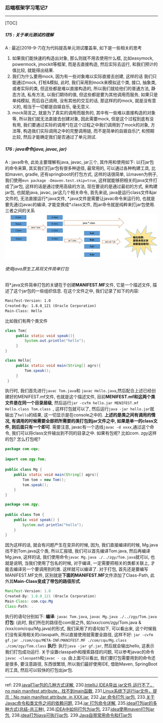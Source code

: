 ###  后端框架学习笔记7
---

[TOC]

##### 175 : 关于单元测试的理解
A : 最近[2019-9-7]在为代码提高单元测试覆盖率, 如下是一些相关的思考
1. 如果我们能快速的构造出对象,  那么则就不用去使用什么框, 比如easymock, powermock,  jmockit等框架, 而是去直接构造, 然后实际去运行, 和我们预计的值比较, 就能得出结果.
2. 我们为什么要用mock, 因为有一些对象难以实际直接去创建, 这样的话 我们只能通过mock, 打桩&模拟, 此时, 我们采用到mock来模拟这个类, 接口, 抽象类, 或者实际的类, 但这些都是难以直接构造的, 所以我们就给他们的普通方法, 静态方法, 私有方法, 以我们期待的值, 但这些都是要为其他调用而服务, 如果只是单纯模拟, 而后自己调用, 没有其他的交互的话, 那这样的的mock, 就是没有意义的, 相当于一切都是自娱自乐, 毫无意义.
3. mock简言之, 就是为了真实的调用而服务的, 其中有一些难以直接构造的对象等, 所以我们就无法直接去创建对象, 因此需要mock, 但是这个过程到底有没有用, 我们要通过实际的调用*[在这个过程之中我们调用到了mock的对象, 方法等, 构造我们实际调用之中的完整调用链, 而不是简单的自娱自乐]*, 和预期比较, 然后才能确定我们是否通过了单元测试.



##### 176 : java命令(java, javac, jar)
A : java命令, 此处主要理解有java, javac, jar三个, 其作用和使用如下:
以打jar包的命令来算, 其实我们打jar包有很多种途径, 最常用的, 可以通过各种构建工具, 比如maven, gradle, 还有springboot的打包方式, 这样的话很简单, 以maven为例子, 我们使用`mvn package -Dmaven.test.skip=true`, 这样就能够把相关的java文件打成了jar包, 这样的话是通过使用高级的方法, 现在要说的是通过最初的方式, 来构建jar包, 也就是java, javac, jar这几个相关命令, 首先来说, java是运行class文件&jar文件的, 无法直接运行\*.java文件, \*.java文件是需要让javac命令来运行的, 也就是要先通过javac的编译, 才能变换成\*.class文件, 而jar命令就是纯粹来打jar包使用. 三者之间的关系
![java相关命令](../../../images/java相关命令.png)

###### 使用java原生工具将文件简单打包
将\*.java文件简单打包的关键在于创建**MANIFEST.MF**文件, 它是一个描述文件, 描述了这个jar包的一些组织信息. 在这个文件之中, 我们记录了如下的内容:
```txt
Manifest-Version: 1.0
Created-By: 1.8.0_121 (Oracle Corporation)
Main-Class: Hello
```
比如我们有两个类文件
```java
class Tom{
     public static void speak(){
         System.out.println("hello");
     }
}
```
```java
class Hello{
     public static void main(String[] agrs){
         Tom.speak();
     }
 }
```
执行时, 我们首先进行`javac Tom.java`和 `javac Hello.java`,然后配合上述已经创建好的MENIFEST.mf文件, 也就是这个描述文件, 目前**MENIFEST.mf和这两个类文件是在同一个目录层级**, 然后运行`jar -cvfm hello.jar MENIFEST.mf Hello.class Tom.class `, 这样打包就可以了, 然后运行`java -jar hello.jar`就输出了`hello`的结果, 这一切显示是在console之中的. **上述的是类之间有调用的情况, 有调用的时候需要全部把所需要的类打包到jar文件之中, 如果是单一的class文件, 则后面只有一个即可**.
需要注意, javac有一个选线`javac -d xxxx`,通过这个命令, 我们可以将class文件输出到不同的目录之中.
如果有包呢? 比如com. zgy这样的包? 怎么打包呢?
```java
package com.cqu;

import com.zgy.Tom;

public class Mg {
    public static void main(String[] agrs){
        Tom tom = new Tom();
        tom.speak();
    }
}
```
```java
package com.zgy;

public class Tom {
    public void speak() {
        System.out.println("hello");
    }
}
```

因为这样的话, 就会有问题产生在变异的时候, 因为, 我们直接编译的时候, Mg.java找不到Tom.java这个类, 所以汇报错, 我们可以首先编译Tom.java, 然后再编译Mg.java, 这样的话, 我们使用命令`javac Mg.java ./../zgy/Tom.java`就可以, 也就是说明, 当我们使用了包名的时候, 对于编译, 一定需要把相关的类都关联上, 才能去编译另一个要调用到的类. 这样就可以编译了.
对于打包, 首先还是要编写MANIFEST.MF文件, 区别就是**下面的MANIFEST.MF**文件添加了Class-Path, 此外其**Main-Class变成了带包的路径形式**.

```java
Manifest-Version: 1.0
Created-By: 1.8.0_121 (Oracle Corporation)
Main-Class: com.cqu.Mg
Class-Path: .
```
执行的语句分别如下:
**编译**: `javac Tom.java`, `javac Mg.java ./../zgy/Tom.java`
**打包**: (此时, 我们所在的路径在com层之外, 如/xxx/com/zgy/Tom.java & /xxx/com/cqu/Mg.java)的形式, 我们采用了的语句如下, 可以看出来, 这个时候我们没有采用相关的classpath, 所以直接使用就需要全路径, 这样不好:
`jar -cvfm gf.jar ./com/cqu/META-INF/MANIFEST.MF ./com/cqu/Mg.class ./com/zgy/Tom.class`
**执行**: 执行`java -jar gf.jar`, 然后就会输出hello, 这表示我们打包成功运行. 关于设置classpath和搜索路径的问题, 可以参考javac的命令 `javac -classpath`和`javac - cp`.
由上面可以看出, 我们要打包需要用到的命令还是很多, 要注意路径, 东西很繁琐, 所以我们最好使用IDE, 借助Maven, SpringBoot的工具, 然后可以较快的打包出jar包.



---
ref:
229.[java打jar包的几种方式详解](https://www.cnblogs.com/mq0036/p/8566427.html),   230.[IntelliJ IDEA导出 jar文件 运行不了，no main manifest attribute，找不到main函数](https://blog.csdn.net/zhan107876/article/details/97883972),   231.[Linux系统下运行jar文件，提示：No main manifest attribute, in XXX.jar](https://blog.csdn.net/kangkangwanwan/article/details/78592546),   232.[Jar 命令打包 jar包](https://cloud.tencent.com/developer/article/1453553),   233.[关于Javac命令和类文件之间的依赖问题](https://blog.csdn.net/octopusflying/article/details/53791661),   234.[jar 打包命令详解](https://www.cnblogs.com/jiftle/p/9068354.html),   235.[idea打包jar的多种方式(总结-共三种)](https://blog.csdn.net/qq_28289405/article/details/81111182),   236.[IDEA中如何打包为jar包](https://blog.csdn.net/Venry_/article/details/80400282),   237.[idea使用maven打包jar包](https://www.cnblogs.com/expiator/p/9926428.html),   238.[idea打包java可执行jar包](https://www.cnblogs.com/blog5277/p/5920560.html).   239.[Java自带常用命令和打jar包](https://github.com/prayjourney/CS-Java-LearnNotes/blob/master/Summary/Java/%E5%9F%BA%E7%A1%80%E8%AF%AD%E6%B3%95/Java%E8%87%AA%E5%B8%A6%E5%B8%B8%E7%94%A8%E5%91%BD%E4%BB%A4%E5%92%8C%E6%89%93jar%E5%8C%85.md)